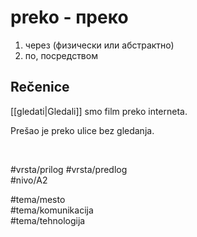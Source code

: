 # preko - преко

1. через (физически или абстрактно)  
2. по, посредством

## Rečenice

[[gledati|Gledali]] smo film preko interneta.

Prešao je preko ulice bez gledanja.

<br>

#vrsta/prilog 
#vrsta/predlog  
#nivo/A2  

#tema/mesto  
#tema/komunikacija  
#tema/tehnologija
